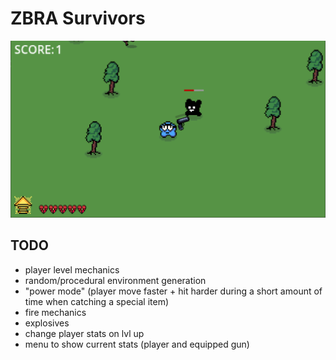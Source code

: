 # ZBRA Survivors

![](./image.png)

## TODO

- player level mechanics
- random/procedural environment generation
- "power mode" (player move faster + hit harder during a short amount of time when catching a special item)
- fire mechanics
- explosives
- change player stats on lvl up
- menu to show current stats (player and equipped gun)